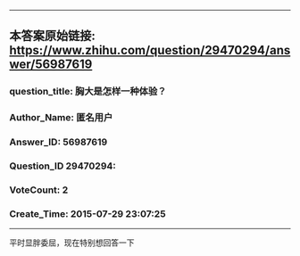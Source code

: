 ----------------------------------------
## 本答案原始链接: https://www.zhihu.com/question/29470294/answer/56987619
### question_title: 胸大是怎样一种体验？
### Author_Name: 匿名用户
### Answer_ID: 56987619
### Question_ID 29470294: 
### VoteCount: 2
### Create_Time: 2015-07-29 23:07:25
----------------------------------------
平时显胖委屈，现在特别想回答一下

